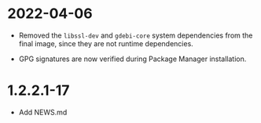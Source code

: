 # 2022-04-06

* Removed the `libssl-dev` and `gdebi-core` system dependencies from the final
  image, since they are not runtime dependencies.

* GPG signatures are now verified during Package Manager installation.

# 1.2.2.1-17

- Add NEWS.md
